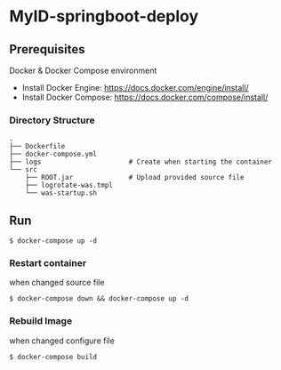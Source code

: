 # MyID-springboot-deploy



## Prerequisites

Docker & Docker Compose environment

* Install Docker Engine: https://docs.docker.com/engine/install/
* Install Docker Compose: https://docs.docker.com/compose/install/


### Directory Structure

```
.
├── Dockerfile
├── docker-compose.yml
├── logs                      # Create when starting the container 
└── src
    ├── ROOT.jar              # Upload provided source file 
    ├── logrotate-was.tmpl
    └── was-startup.sh
```

## Run
```
$ docker-compose up -d
```

### Restart container
when changed source file
```
$ docker-compose down && docker-compose up -d
```

### Rebuild Image
when changed configure file
```
$ docker-compose build
```
